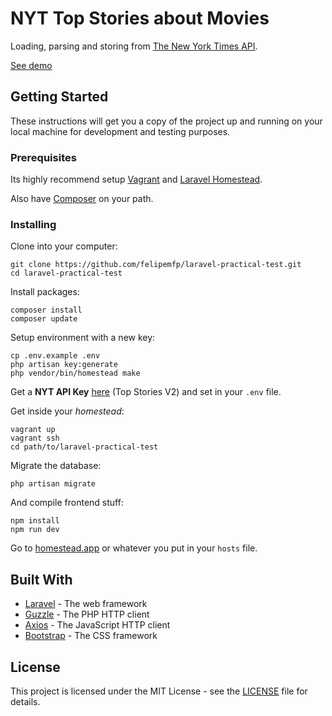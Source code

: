 # NYT Top Stories about Movies

Loading, parsing and storing from [The New York Times API](https://developer.nytimes.com/).

[See demo](https://laravel-pratical-test.herokuapp.com/)

## Getting Started

These instructions will get you a copy of the project up and running on your local machine for development and testing purposes.

### Prerequisites

Its highly recommend setup [Vagrant](https://www.vagrantup.com/) and [Laravel Homestead](https://laravel.com/docs/homestead).

Also have [Composer](https://getcomposer.org/) on your path.

### Installing

Clone into your computer:

```
git clone https://github.com/felipemfp/laravel-practical-test.git
cd laravel-practical-test
```

Install packages:

```
composer install
composer update
```

Setup environment with a new key:

```
cp .env.example .env
php artisan key:generate
php vendor/bin/homestead make
```

Get a __NYT API Key__ [here](https://developer.nytimes.com/signup) (Top Stories V2) and set in your `.env` file.

Get inside your _homestead_:

```
vagrant up
vagrant ssh
cd path/to/laravel-practical-test
```

Migrate the database:

```
php artisan migrate
```

And compile frontend stuff:

```
npm install
npm run dev
```

Go to [homestead.app](http://homestead.app) or whatever you put in your `hosts` file.


## Built With

* [Laravel](https://laravel.com/) - The web framework
* [Guzzle](https://github.com/guzzle/guzzle) - The PHP HTTP client
* [Axios](https://github.com/mzabriskie/axios) - The JavaScript HTTP client
* [Bootstrap](http://getbootstrap.com/) - The CSS framework

## License

This project is licensed under the MIT License - see the [LICENSE](LICENSE) file for details.

